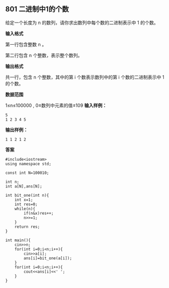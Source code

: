 ## 801 二进制中1的个数

给定一个长度为 n
 的数列，请你求出数列中每个数的二进制表示中 1
 的个数。

**输入格式**

第一行包含整数 n
。

第二行包含 n
 个整数，表示整个数列。

**输出格式**

共一行，包含 n
 个整数，其中的第 i
 个数表示数列中的第 i
 个数的二进制表示中 1
 的个数。

**数据范围**

1≤n≤100000
,
0≤数列中元素的值≤109
**输入样例：**
```
5
1 2 3 4 5
```
**输出样例：**
```
1 1 2 1 2
```
**答案**
```
#include<iostream>
using namespace std;

const int N=100010;

int n;
int a[N],ans[N];

int bit_one(int n){
    int x=1;
    int res=0;
    while(n){
        if(n&x)res++;
        n>>=1;
    }
    return res;
}

int main(){
    cin>>n;
    for(int i=0;i<n;i++){
        cin>>a[i];
        ans[i]=bit_one(a[i]);
    }
    for(int i=0;i<n;i++){
        cout<<ans[i]<<' ';
    }
}
```
